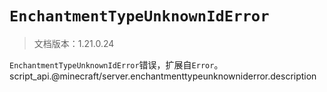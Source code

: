 # `EnchantmentTypeUnknownIdError`

> 文档版本：1.21.0.24

`EnchantmentTypeUnknownIdError`错误，扩展自`Error`。script_api.@minecraft/server.enchantmenttypeunknowniderror.description
